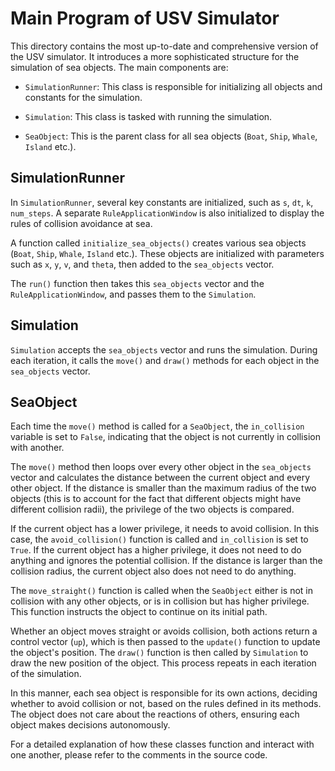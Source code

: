 # Main Program of USV Simulator

This directory contains the most up-to-date and comprehensive version of the USV simulator. It introduces a more sophisticated structure for the simulation of sea objects. The main components are:

- `SimulationRunner`: This class is responsible for initializing all objects and constants for the simulation.

- `Simulation`: This class is tasked with running the simulation. 

- `SeaObject`: This is the parent class for all sea objects (`Boat`, `Ship`, `Whale`, `Island` etc.).

## SimulationRunner

In `SimulationRunner`, several key constants are initialized, such as `s`, `dt`, `k`, `num_steps`. A separate `RuleApplicationWindow` is also initialized to display the rules of collision avoidance at sea. 

A function called `initialize_sea_objects()` creates various sea objects (`Boat`, `Ship`, `Whale`, `Island` etc.). These objects are initialized with parameters such as `x`, `y`, `v`, and `theta`, then added to the `sea_objects` vector. 

The `run()` function then takes this `sea_objects` vector and the `RuleApplicationWindow`, and passes them to the `Simulation`.

## Simulation

`Simulation` accepts the `sea_objects` vector and runs the simulation. During each iteration, it calls the `move()` and `draw()` methods for each object in the `sea_objects` vector.

## SeaObject

Each time the `move()` method is called for a `SeaObject`, the `in_collision` variable is set to `False`, indicating that the object is not currently in collision with another. 

The `move()` method then loops over every other object in the `sea_objects` vector and calculates the distance between the current object and every other object. If the distance is smaller than the maximum radius of the two objects (this is to account for the fact that different objects might have different collision radii), the privilege of the two objects is compared.

If the current object has a lower privilege, it needs to avoid collision. In this case, the `avoid_collision()` function is called and `in_collision` is set to `True`. If the current object has a higher privilege, it does not need to do anything and ignores the potential collision. If the distance is larger than the collision radius, the current object also does not need to do anything.

The `move_straight()` function is called when the `SeaObject` either is not in collision with any other objects, or is in collision but has higher privilege. This function instructs the object to continue on its initial path. 

Whether an object moves straight or avoids collision, both actions return a control vector (`up`), which is then passed to the `update()` function to update the object's position. The `draw()` function is then called by `Simulation` to draw the new position of the object. This process repeats in each iteration of the simulation.

In this manner, each sea object is responsible for its own actions, deciding whether to avoid collision or not, based on the rules defined in its methods. The object does not care about the reactions of others, ensuring each object makes decisions autonomously.

For a detailed explanation of how these classes function and interact with one another, please refer to the comments in the source code. 
